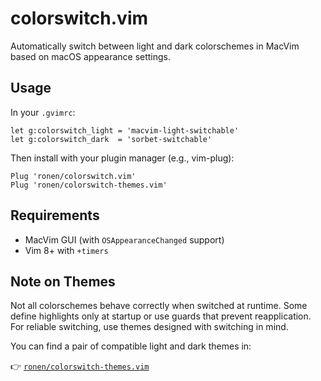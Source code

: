 # colorswitch.vim

Automatically switch between light and dark colorschemes in MacVim based on macOS appearance settings.

## Usage

In your `.gvimrc`:

```vim
let g:colorswitch_light = 'macvim-light-switchable'
let g:colorswitch_dark  = 'sorbet-switchable'
```

Then install with your plugin manager (e.g., vim-plug):

```vim
Plug 'ronen/colorswitch.vim'
Plug 'ronen/colorswitch-themes.vim'
```

## Requirements

- MacVim GUI (with `OSAppearanceChanged` support)
- Vim 8+ with `+timers`

## Note on Themes

Not all colorschemes behave correctly when switched at runtime. Some define highlights only at startup or use guards that prevent reapplication. For reliable switching, use themes designed with switching in mind.

You can find a pair of compatible light and dark themes in:

👉 [`ronen/colorswitch-themes.vim`](https://github.com/ronen/colorswitch-themes.vim)
